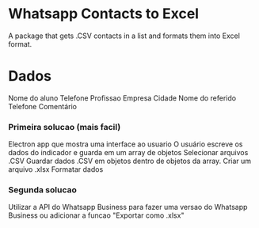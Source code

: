 # Whatsapp Contacts to Excel

A package that gets .CSV contacts in a list and formats them into Excel format.
# Dados

Nome do aluno
Telefone
Profissao
Empresa
Cidade 
Nome do referido    
Telefone
Comentário
 
### Primeira solucao (mais facil)
    

Electron app que mostra uma interface ao usuario
O usuário escreve os dados do indicador e guarda em um array de objetos
Selecionar arquivos .CSV
Guardar dados .CSV em objetos dentro de objetos da array.
Criar um arquivo .xlsx
Formatar dados
    
### Segunda solucao
    
Utilizar a API do Whatsapp Business para fazer uma versao do Whatsapp Business ou
adicionar a funcao "Exportar como .xlsx"
